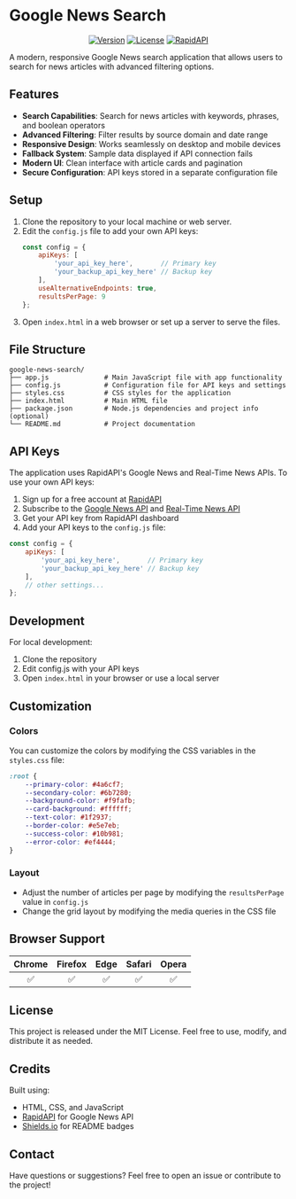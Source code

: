 # Google News Search

<div align="center">

[![Version](https://img.shields.io/badge/version-1.0.0-blue.svg?style=for-the-badge)](https://github.com/yourusername/google-news-search)
[![License](https://img.shields.io/badge/license-MIT-green.svg?style=for-the-badge)](LICENSE)
[![RapidAPI](https://img.shields.io/badge/powered%20by-RapidAPI-orange.svg?style=for-the-badge)](https://rapidapi.com/)

</div>

A modern, responsive Google News search application that allows users to search for news articles with advanced filtering options.

## Features

- **Search Capabilities**: Search for news articles with keywords, phrases, and boolean operators
- **Advanced Filtering**: Filter results by source domain and date range
- **Responsive Design**: Works seamlessly on desktop and mobile devices
- **Fallback System**: Sample data displayed if API connection fails
- **Modern UI**: Clean interface with article cards and pagination
- **Secure Configuration**: API keys stored in a separate configuration file

## Setup

1. Clone the repository to your local machine or web server.
2. Edit the `config.js` file to add your own API keys:
   ```javascript
   const config = {
       apiKeys: [
           'your_api_key_here',       // Primary key
           'your_backup_api_key_here' // Backup key
       ],
       useAlternativeEndpoints: true,
       resultsPerPage: 9
   };
   ```
3. Open `index.html` in a web browser or set up a server to serve the files.

## File Structure

```
google-news-search/
├── app.js              # Main JavaScript file with app functionality
├── config.js           # Configuration file for API keys and settings
├── styles.css          # CSS styles for the application
├── index.html          # Main HTML file
├── package.json        # Node.js dependencies and project info (optional)
└── README.md           # Project documentation
```

## API Keys

The application uses RapidAPI's Google News and Real-Time News APIs. To use your own API keys:

1. Sign up for a free account at [RapidAPI](https://rapidapi.com/)
2. Subscribe to the [Google News API](https://rapidapi.com/newscatcher-api-newscatcher-api/api/google-news-api) and [Real-Time News API](https://rapidapi.com/newscatcher-api-newscatcher-api/api/real-time-news-data/)
3. Get your API key from RapidAPI dashboard
4. Add your API keys to the `config.js` file:

```javascript
const config = {
    apiKeys: [
        'your_api_key_here',       // Primary key
        'your_backup_api_key_here' // Backup key
    ],
    // other settings...
};
```

## Development

For local development:

1. Clone the repository
2. Edit config.js with your API keys
3. Open `index.html` in your browser or use a local server

## Customization

### Colors

You can customize the colors by modifying the CSS variables in the `styles.css` file:

```css
:root {
    --primary-color: #4a6cf7;
    --secondary-color: #6b7280;
    --background-color: #f9fafb;
    --card-background: #ffffff;
    --text-color: #1f2937;
    --border-color: #e5e7eb;
    --success-color: #10b981;
    --error-color: #ef4444;
}
```

### Layout

- Adjust the number of articles per page by modifying the `resultsPerPage` value in `config.js`
- Change the grid layout by modifying the media queries in the CSS file

## Browser Support

| Chrome | Firefox | Edge | Safari | Opera |
| :---: | :---: | :---: | :---: | :---: |
| ✅ | ✅ | ✅ | ✅ | ✅ |

## License

This project is released under the MIT License. Feel free to use, modify, and distribute it as needed.

## Credits

Built using:
- HTML, CSS, and JavaScript
- [RapidAPI](https://rapidapi.com/) for Google News API
- [Shields.io](https://shields.io/) for README badges

## Contact

Have questions or suggestions? Feel free to open an issue or contribute to the project!
